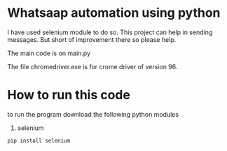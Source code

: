 # Whatsaap automation using python
I have used selenium module to do so.
This project can help in sending messages.
But short of improvement there so please help.

The main code is on main.py

The file chromedriver.exe is for crome driver of version 96.

# How to run this code

to run the program download the following python modules

1. selenium

```
pip install selenium
```